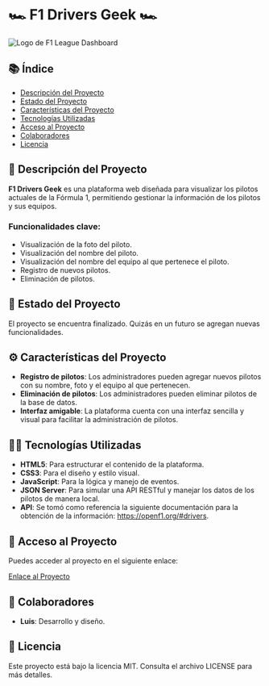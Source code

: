 # 🏎️ **F1 Drivers Geek** 🏎️

![Logo de F1 League Dashboard](https://github.com/user-attachments/assets/b1b90c05-2071-457b-b934-7e8e5221e40c)

## 📚 Índice

- [Descripción del Proyecto](#descripción-del-proyecto)
- [Estado del Proyecto](#estado-del-proyecto)
- [Características del Proyecto](#características-del-proyecto)
- [Tecnologías Utilizadas](#tecnologías-utilizadas)
- [Acceso al Proyecto](#acceso-al-proyecto)
- [Colaboradores](#colaboradores)
- [Licencia](#licencia)

## 📝 Descripción del Proyecto

**F1 Drivers Geek** es una plataforma web diseñada para visualizar los pilotos actuales de la Fórmula 1, permitiendo gestionar la información de los pilotos y sus equipos.

### Funcionalidades clave:
- Visualización de la foto del piloto.
- Visualización del nombre del piloto.
- Visualización del nombre del equipo al que pertenece el piloto.
- Registro de nuevos pilotos.
- Eliminación de pilotos.

## 📍 Estado del Proyecto

El proyecto se encuentra finalizado. Quizás en un futuro se agregan nuevas funcionalidades.

## ⚙️ Características del Proyecto

- **Registro de pilotos**: Los administradores pueden agregar nuevos pilotos con su nombre, foto y el equipo al que pertenecen.
- **Eliminación de pilotos**: Los administradores pueden eliminar pilotos de la base de datos.
- **Interfaz amigable**: La plataforma cuenta con una interfaz sencilla y visual para facilitar la administración de pilotos.

## 🧑‍💻 Tecnologías Utilizadas

- **HTML5**: Para estructurar el contenido de la plataforma.
- **CSS3**: Para el diseño y estilo visual.
- **JavaScript**: Para la lógica y manejo de eventos.
- **JSON Server**: Para simular una API RESTful y manejar los datos de los pilotos de manera local.
- **API**: Se tomó como referencia la siguiente documentación para la obtención de la información: https://openf1.org/#drivers.

## 🔗 Acceso al Proyecto

Puedes acceder al proyecto en el siguiente enlace:

[Enlace al Proyecto](https://f1geekvercel.vercel.app/)

## 👥 Colaboradores

- **Luis**: Desarrollo y diseño.

## 📄 Licencia

Este proyecto está bajo la licencia MIT. Consulta el archivo LICENSE para más detalles.
